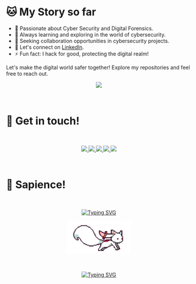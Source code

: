 # 🐱 My Story so far

- 🤖 Passionate about Cyber Security and Digital Forensics.
- 🌱 Always learning and exploring in the world of cybersecurity.
- 👯 Seeking collaboration opportunities in cybersecurity projects.
- 💬 Let's connect on [LinkedIn](https://www.linkedin.com/in/muhammad-qaseem/).
- ⚡ Fun fact: I hack for good, protecting the digital realm!

Let's make the digital world safer together! Explore my repositories and feel free to reach out.

<p align="center">
  <a href="https://www.github.com/CaseemHaxx">
    <img src="https://media2.giphy.com/media/v1.Y2lkPTc5MGI3NjExOWY4MjE1MDJiODcyMzhkNDRiMzM5NjgwNWUyMGVkMjhkZWUyZjU1MiZlcD12MV9pbnRlcm5hbF9naWZzX2dpZklkJmN0PWc/RbDKaczqWovIugyJmW/giphy.gif">
  </a>
</p>
&nbsp;&nbsp;

<h1 align="left">
  💬 Get in touch!
</h1>
&nbsp;&nbsp;
<p align="center">
<a href="https://pk.linkedin.com/in/Muhammad-Qaseem/">
  <img height="50" src="https://user-images.githubusercontent.com/46517096/166973395-19676cd8-f8ec-4abf-83ff-da8243505b82.png"/>
</a>
<a href="https://twitter.com/Rorschach_0x01">
  <img height="50" src="https://user-images.githubusercontent.com/46517096/166974271-91dfa250-d70b-4cb9-8707-f1bda1b708c3.png"/>
</a>
<a href="https://www.instagram.com/caseem._.haxx">
  <img height="50" src="https://user-images.githubusercontent.com/46517096/166974368-9798f39f-1f46-499c-b14e-81f0a3f83a06.png"/>
</a>
<a href="https://medium.com/@Rorsch4ch">
  <img height="50" src="https://user-images.githubusercontent.com/46517096/166973962-d05d145a-b6a0-4643-bd3d-5ac845679367.png"/>
</a>
<a href="https://tryhackme.com/p/Rorsch4ch">
  <img height="50" src="https://assets.tryhackme.com/img/favicon.png"/>
</a>
</p>  
&nbsp;
<h1 align="left">
  🔮 Sapience!
</h1>
&nbsp;

<p align="center">
  <a href="https://git.io/typing-svg">
    <img src="https://readme-typing-svg.demolab.com?font=Fira+Code&pause=1000&color=1FF700&center=true&random=false&width=435&lines=WHAT+YOU+SEEK+IS+SEEKING+YOU+!!!" alt="Typing SVG">
  </a>
</p>

<div align="center"> <img src="https://raw.githubusercontent.com/CaseemHaxx/CaseemHaxx/main/kyubey.gif" height="90" />
</div>

&nbsp;

<p align="center">
  <a href="https://git.io/typing-svg">
    <img src="https://readme-typing-svg.demolab.com?font=Fira+Code&pause=1000&color=00F7F1&center=true&random=false&width=435&lines=WHAT+YOU+SEEK+IS+SEEKING+YOU+!!!" alt="Typing SVG">
  </a>
</p>
